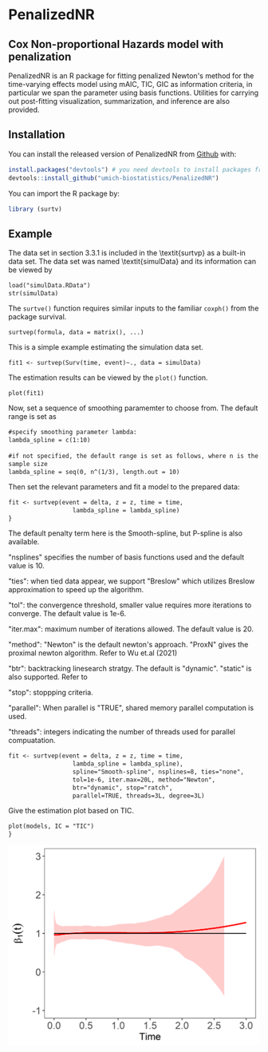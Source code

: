 # PenalizedNR

## Cox Non-proportional Hazards model with penalization
<!-- badges: start -->
<!-- badges: end -->

PenalizedNR is an R package for fitting penalized Newton's method for the time-varying effects model using mAIC, TIC, GIC as information criteria, in particular we span the parameter using basis functions. Utilities for carrying out post-fitting visualization, summarization, and inference are also provided.

## Installation

You can install the released version of PenalizedNR from [Github](https://github.com/umich-biostatistics/PenalizedNR) with:

``` r
install.packages("devtools") # you need devtools to install packages from Github
devtools::install_github("umich-biostatistics/PenalizedNR")
```

You can import the R package by:

``` r
library (surtv)
```
  

 
## Example

The data set in section 3.3.1 is included in the \textit{surtvp} as a built-in data set. The data set was named \textit{simulData} and its information can be viewed by

```{r example.simuate.data, eval=FALSE}
load("simulData.RData")
str(simulData)
```

The `surtve()` function requires similar inputs to the familiar `coxph()` from the package survival.

```{r example.fit, eval=FALSE}
surtvep(formula, data = matrix(), ...)
```

This is a simple example estimating the simulation data set.
```{r example.fit, eval=FALSE}
fit1 <- surtvep(Surv(time, event)~., data = simulData)
```

The estimation results can be viewed by the `plot()` function.
```
plot(fit1)
```





Now, set a sequence of smoothing paramemter to choose from. The default range is set as
```{r example.fit, eval=FALSE}
#specify smoothing parameter lambda:
lambda_spline = c(1:10)

#if not specified, the default range is set as follows, where n is the sample size
lambda_spline = seq(0, n^(1/3), length.out = 10)
```

Then set the relevant parameters and fit a model to the prepared data:
```{r example.fit, eval=FALSE}
fit <- surtvep(event = delta, z = z, time = time, 
                  lambda_spline = lambda_spline)
}
```

The default penalty term here is the Smooth-spline, but P-spline is also available. 

"nsplines" specifies the number of basis functions used and the default value is 10. 

"ties": when tied data appear, we support "Breslow" which utilizes Breslow approximation to speed up the algorithm.

"tol": the convergence threshold, smaller value requires more iterations to converge. The default value is 1e-6.

"iter.max": maximum number of iterations allowed. The default value is 20.

"method": "Newton" is the default newton's approach. "ProxN" gives the proximal newton algorithm. Refer to Wu et.al (2021)

"btr": backtracking linesearch stratgy. The default is "dynamic". "static" is also supported. Refer to 

"stop": stoppping criteria.

"parallel": When parallel is "TRUE", shared memory parallel computation is used.

"threads": integers indicating the number of threads used for parallel compuatation.

```{r example.fit, eval=FALSE}
fit <- surtvep(event = delta, z = z, time = time, 
                  lambda_spline = lambda_spline),
                  spline="Smooth-spline", nsplines=8, ties="none", 
                  tol=1e-6, iter.max=20L, method="Newton",
                  btr="dynamic", stop="ratch", 
                  parallel=TRUE, threads=3L, degree=3L)
```


Give the estimation plot based on TIC.
```{r example.fit, eval=FALSE}
plot(models, IC = "TIC")
}
```
![alt text](plots/N5000_p5_timevarying_v1_TIC_smoothcubic.png)


